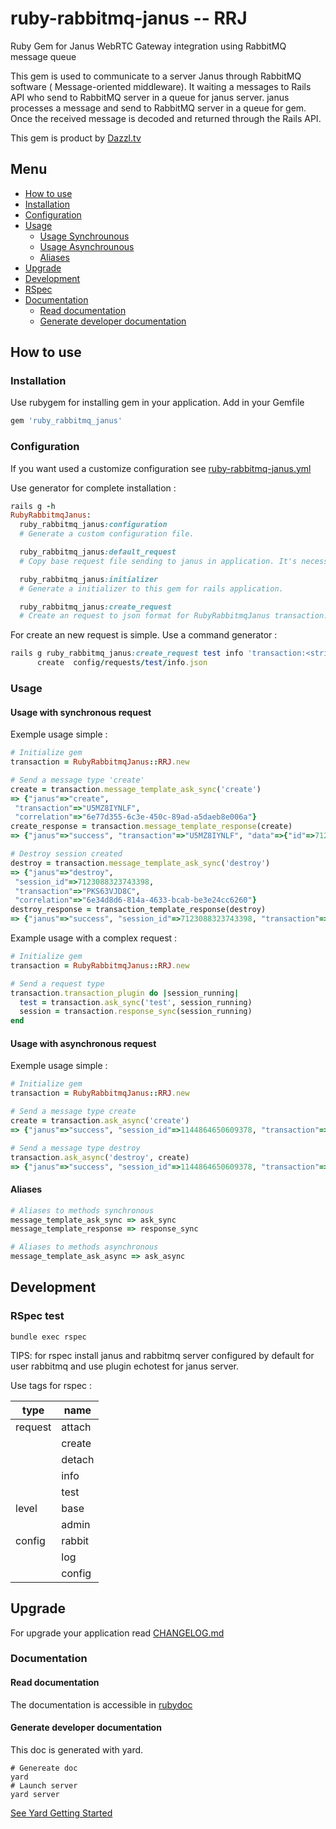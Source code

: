 # ruby-rabbitmq-janus -- RRJ
Ruby Gem for Janus WebRTC Gateway integration using RabbitMQ message queue

This gem is used to communicate to a server Janus through RabbitMQ software (
Message-oriented middleware). It waiting a messages to Rails API who send to RabbitMQ
server in a queue for janus server. janus processes a message and send to RabbitMQ server
in a queue for gem. Once the received message is decoded and returned through the Rails API.


This gem is product by [Dazzl.tv](http://dazzl.tv)

## Menu
* [How to use](#how-to-use)
 * [Installation](#installation)
 * [Configuration](#configuration)
 * [Usage](#usage)
    * [Usage Synchrounous](#usage-with-synchronous-request)
    * [Usage Asynchrounous](#usage-with-asynchronous-request)
    * [Aliases](#aliases)
* [Upgrade](#upgrade)
* [Development](#development)
 * [RSpec](#rspec-test)
 * [Documentation](#documentation)
    * [Read documentation](#read-documentation)
    * [Generate developer documentation](#generate-developer-documentation)

## How to use

### Installation

Use rubygem for installing gem in your application. Add in your Gemfile
```ruby
gem 'ruby_rabbitmq_janus'
```

### Configuration

If you want used a customize configuration see [ruby-rabbitmq-janus.yml](config/default.md)

Use generator for complete installation :
```ruby
rails g -h
RubyRabbitmqJanus:
  ruby_rabbitmq_janus:configuration
  # Generate a custom configuration file.

  ruby_rabbitmq_janus:default_request
  # Copy base request file sending to janus in application. It's necessary if you want add your request.

  ruby_rabbitmq_janus:initializer
  # Generate a initializer to this gem for rails application.

  ruby_rabbitmq_janus:create_request
  # Create an request to json format for RubyRabbitmqJanus transaction.
```

For create an new request is simple. Use a command generator :
```ruby
rails g ruby_rabbitmq_janus:create_request test info 'transaction:<string>,body:{plugins:false}'
      create  config/requests/test/info.json
```

### Usage

#### Usage with synchronous request

Exemple usage simple :
```ruby
# Initialize gem
transaction = RubyRabbitmqJanus::RRJ.new

# Send a message type 'create'
create = transaction.message_template_ask_sync('create')
=> {"janus"=>"create",
 "transaction"=>"U5MZ8IYNLF",
 "correlation"=>"6e77d355-6c3e-450c-89ad-a5daeb8e006a"}
create_response = transaction.message_template_response(create)
=> {"janus"=>"success", "transaction"=>"U5MZ8IYNLF", "data"=>{"id"=>7123088323743398}}

# Destroy session created
destroy = transaction.message_template_ask_sync('destroy')
=> {"janus"=>"destroy",
 "session_id"=>7123088323743398,
 "transaction"=>"PKS63VJD8C",
 "correlation"=>"6e34d8d6-814a-4633-bcab-be3e24cc6260"}
destroy_response = transaction_template_response(destroy)
=> {"janus"=>"success", "session_id"=>7123088323743398, "transaction"=>"PKS63VJD8C"}
```

Example usage with a complex request :
```ruby
# Initialize gem
transaction = RubyRabbitmqJanus::RRJ.new

# Send a request type
transaction.transaction_plugin do |session_running|
  test = transaction.ask_sync('test', session_running)
  session = transaction.response_sync(session_running)
end
```

#### Usage with asynchronous request

Exemple usage simple :

```ruby
# Initialize gem
transaction = RubyRabbitmqJanus::RRJ.new

# Send a message type create
create = transaction.ask_async('create')
=> {"janus"=>"success", "session_id"=>1144864650609378, "transaction"=>"0XGUTFDLBK"}

# Send a message type destroy
transaction.ask_async('destroy', create)
=> {"janus"=>"success", "session_id"=>1144864650609378, "transaction"=>"UPODB8YEG1"}
```

#### Aliases

```ruby
# Aliases to methods synchronous
message_template_ask_sync => ask_sync
message_template_response => response_sync

# Aliases to methods asynchronous
message_template_ask_async => ask_async
```

## Development

### RSpec test

```linux
bundle exec rspec
```

TIPS: for rspec install janus and rabbitmq server configured by default for user
rabbitmq and use plugin echotest for janus server.

Use tags for rspec :

| type            | name            |
| --------------- | --------------- |
| request         | attach          |
|                 | create          |
|                 | detach          |
|                 | info            |
|                 | test            |
| level           | base            |
|                 | admin           |
| config          | rabbit          |
|                 | log             |
|                 | config          |

## Upgrade

For upgrade your application read [CHANGELOG.md](CHANGELOG.md)

### Documentation

#### Read documentation

The documentation is accessible in [rubydoc](http://www.rubydoc.info/gems/ruby_rabbitmq_janus/)

#### Generate developer documentation

This doc is generated with yard.

```
# Genereate doc
yard
# Launch server
yard server
```

[See Yard Getting Started](http://www.rubydoc.info/gems/yard/file/docs/GettingStarted.md)
